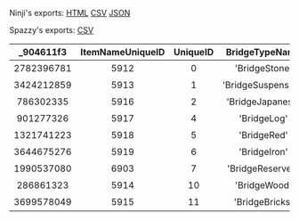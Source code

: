 Ninji's exports: [HTML](https://wuffs.org/acnh/bcsv_140/html/StructureBridgeTypeParam.html) [CSV](https://wuffs.org/acnh/bcsv_140/csv/StructureBridgeTypeParam.csv) [JSON](https://wuffs.org/acnh/bcsv_140/json/StructureBridgeTypeParam.json)

Spazzy's exports: [CSV](JSON)

| _904611f3 | ItemNameUniqueID | UniqueID | BridgeTypeName | BridgeTypeNameJp |
|:--:|:--:|:--:|:--:|:--:|
| 2782396781 | 5912 | 0 | 'BridgeStone' | '石橋' | 
| 3424212859 | 5913 | 1 | 'BridgeSuspension' | '吊り橋' | 
| 786302335 | 5916 | 2 | 'BridgeJapanese' | '和風の橋' | 
| 901277326 | 5917 | 4 | 'BridgeLog' | '丸太の橋' | 
| 1321741223 | 5918 | 5 | 'BridgeRed' | '赤い橋' | 
| 3644675276 | 5919 | 6 | 'BridgeIron' | '鉄橋' | 
| 1990537080 | 6903 | 7 | 'BridgeReserved' | '橋建設予定地' | 
| 286861323 | 5914 | 10 | 'BridgeWood' | '木の橋' | 
| 3699578049 | 5915 | 11 | 'BridgeBricks' | 'レンガの橋' | 

